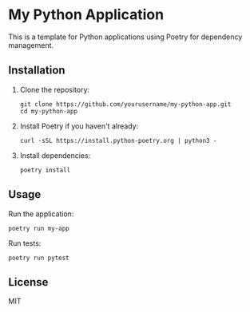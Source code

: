 # My Python Application

This is a template for Python applications using Poetry for dependency management.

## Installation

1. Clone the repository:
   ```
   git clone https://github.com/yourusername/my-python-app.git
   cd my-python-app
   ```

2. Install Poetry if you haven't already:
   ```
   curl -sSL https://install.python-poetry.org | python3 -
   ```

3. Install dependencies:
   ```
   poetry install
   ```

## Usage

Run the application:
```
poetry run my-app
```

Run tests:
```
poetry run pytest
```

## License

MIT
